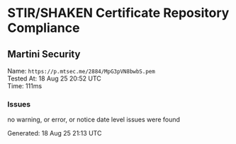 # STIR/SHAKEN Certificate Repository Compliance

## Martini Security

Name: `https://p.mtsec.me/2884/MpG3pVN8bwbS.pem`\
Tested At: 18 Aug 25 20:52 UTC\
Time: 111ms

### Issues

no warning, or error, or notice date level issues were found

Generated: 18 Aug 25 21:13 UTC